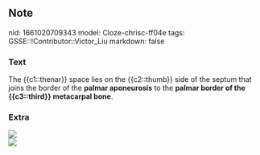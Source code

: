 ## Note
nid: 1661020709343
model: Cloze-chrisc-ff04e
tags: GSSE::!Contributor::Victor_Liu
markdown: false

### Text
The {{c1::thenar}} space lies on the {{c2::thumb}} side of the
septum that joins the border of the <b>palmar aponeurosis</b> to
the <b>palmar border of the {{c3::third}} metacarpal bone</b>.

### Extra
<img src="paste-fc0e0b59101b07e602e9e613f6bd991b7034695d.jpg">
<div><img src=
"paste-bdafb1841a9a6b0403fb55d352da69ea018827a1.jpg"></div>
